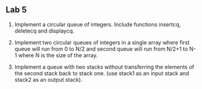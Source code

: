 ## Lab 5


1) Implement a circular queue of integers. Include functions insertcq, deletecq and displaycq.


2) Implement two circular queues of integers in a single array where first queue will run from 0 to N/2 and second queue will run from N/2+1 to N-1 where N is the size of the array.


3) Implement a queue with two stacks without transferring the elements of the second stack back to stack one. (use stack1 as an input stack and stack2 as an output stack).